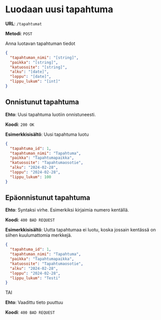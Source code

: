 # Luodaan uusi tapahtuma

**URL**: `/tapahtumat`

**Metodi**: `POST`

<!--  __Autentikaatio__: EI  -->

<!--  __Lupia vaadittu__: Ei mitään  -->

Anna luotavan tapahtuman tiedot

```json
{
  "tapahtuman_nimi": "[string]",
  "paikka": "[string]",
  "katuosoite": "[string]",
  "alku": "[date]",
  "loppu": "[date]",
  "lippu_lukum": "[int]"
}
```

## Onnistunut tapahtuma

**Ehto**: Uusi tapahtuma luotiin onnistuneesti.

**Koodi**: `200 OK`

**Esimerkkisisältö**: Uusi tapahtuma luotu

```json
{
  "tapahtuma_id": 1,
  "tapahtuman_nimi": "Tapahtuma",
  "paikka": "Tapahtumapaikka",
  "katuosoite": "Tapahtumaosotie",
  "alku": "2024-02-28",
  "loppu": "2024-02-28",
  "lippu_lukum": 100
}
```

## Epäonnistunut tapahtuma

**Ehto**: Syntaksi virhe. Esimerkiksi kirjaimia numero kentällä.

**Koodi**: `400 BAD REQUEST`

**Esimerkkisisältö**: Uutta tapahtumaa ei luotu, koska jossain kentässä on siihen kuulumattomia merkkejä.

```json
{
  "tapahtuma_id": 1,
  "tapahtuman_nimi": "Tapahtuma",
  "paikka": "Tapahtumapaikka",
  "katuosoite": "Tapahtumaosotie",
  "alku": "2024-02-28",
  "loppu": "2024-02-28",
  "lippu_lukum": "Testi"
}
```

TAI

**Ehto**: Vaadittu tieto puuttuu

**Koodi**: `400 BAD REQUEST`
